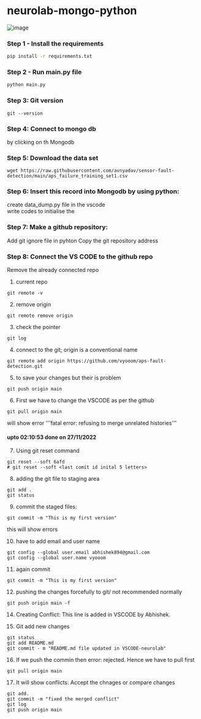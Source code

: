 # neurolab-mongo-python

![image](https://user-images.githubusercontent.com/57321948/196933065-4b16c235-f3b9-4391-9cfe-4affcec87c35.png)

### Step 1 - Install the requirements

```bash
pip install -r requirements.txt
```

### Step 2 - Run main.py file

```bash
python main.py
```

### Step 3: Git version

```
git --version
```

### Step 4: Connect to mongo db 
 by clicking on th Mongodb 

 ### Step 5: Download the data set  
 
 ```
wget https://raw.githubusercontent.com/avnyadav/sensor-fault-detection/main/aps_failure_training_set1.csv
```

### Step 6: Insert this record into Mongodb by using python:
create data_dump.py file in the vscode   
write codes to initialise the 

### Step 7: Make a github repository:
Add git ignore file in pyhton
Copy the git repository address

### Step 8: Connect the VS CODE to the github repo
Remove the already connected repo
1. current repo
```
git remote -v
```
2. remove origin
```
git remote remove origin
```
3. check the pointer
```
git log
```
4. connect to the git; origin is a conventional name
```
git remote add origin https://github.com/vyooom/aps-fault-detection.git
```

5. to save your changes but their is problem
```
git push origin main
```
6. First we have to change the VSCODE as per the github
```
git pull origin main
```
will show error '''fatal error: refusing to merge unrelated histories'''

#### upto 02:10:53 done on 27/11/2022

7. Using git reset command
```
git reset --soft 6afd
# git reset --soft <last comit id inital 5 letters>
```
8. adding the git file to staging area
```
git add .
git status
```

9. commit the staged files:
```
git commit -m "This is my first version"
```
this will show errors

10. have to add email and user name
```
git config --global user.email abhishek894@gmail.com
git config --global user.name vyooom
```
11. again commit
```
git commit -m "This is my first version"
```
12. pushing the changes forcefully to git/ not recommended normally
```
git push origin main -f
```
14. Creating Conflict: This line is added in VSCODE by Abhishek.

15. Git add new changes
```
git status
git add README.md
git commit - m "README.md file updated in VSCODE-neurolab"
```

16. If we push the commin then error: rejected. Hence we have to pull first
```
git pull origin main
```
17. It will show conflicts: Accept the chnages or compare changes
```
git add.
git commit -m "fixed the merged conflict"
git log
git push origin main
```




